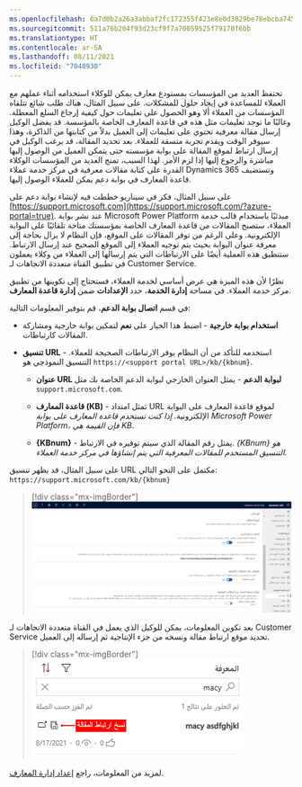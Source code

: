 ```yaml
---
ms.openlocfilehash: 6a7d0b2a26a3abbaf2fc172355f423e8e0d3029be78ebcba745561e4a151d0cf
ms.sourcegitcommit: 511a76b204f93d23cf9f7a70059525f79170f6bb
ms.translationtype: HT
ms.contentlocale: ar-SA
ms.lasthandoff: 08/11/2021
ms.locfileid: "7048930"
---
```

تحتفظ العديد من المؤسسات بمستودع معارف يمكن للوكلاء استخدامه أثناء عملهم مع العملاء للمساعدة في إيجاد حلول للمشكلات. على سبيل المثال، هناك طلب شائع تتلقاه المؤسسات من العملاء ألا وهو الحصول على تعليمات حول كيفية إرجاع السلع المعطلة.
وغالبًا ما توجد تعليمات مثل هذه في قاعدة المعارف الخاصة بالمؤسسة. قد يفضل الوكيل إرسال مقالة معرفية تحتوي على تعليمات إلى العميل بدلاً من كتابتها من الذاكرة، وهذا سيوفر الوقت ويقدم تجربة متسقة للعملاء. بعد تحديد المقالة، قد يرغب الوكيل في إرسال ارتباط لموقع المقالة على بوابة مؤسسته حتى يتمكن العميل من الوصول إليها مباشرة والرجوع إليها إذا لزم الأمر. لهذا السبب، تمنح العديد من المؤسسات الوكلاء القدرة على كتابة مقالات معرفية في مركز خدمة عملاء Dynamics 365 وتستضيف قاعدة المعارف في بوابة دعم يمكن للعملاء الوصول إليها.

على سبيل المثال، فكر في سيناريو خططت فيه لإنشاء بوابة دعم على [https://support.microsoft.com](https://support.microsoft.com/?azure-portal=true).
عند نشر بوابة Microsoft Power Platform مبدئيًا باستخدام قالب خدمة العملاء، ستصبح المقالات من قاعدة المعارف الخاصة بمؤسستك متاحة تلقائيًا على البوابة الإلكترونية.
وعلى الرغم من توفر المقالات على الموقع، فإن النظام لا يزال بحاجة إلى معرفة عنوان البوابة بحيث يتم توجيه العملاء إلى الموقع الصحيح عند إرسال الارتباط. ستنطبق هذه العملية أيضًا على الارتباطات التي يتم إرسالها إلى العملاء من وكلاء يعملون في تطبيق القناة متعددة الاتجاهات لـ Customer Service.

نظرًا لأن هذه الميزة هي عرض أساسي لخدمة العملاء، فستحتاج إلى تكوينها من تطبيق مركز خدمة العملاء. في مساحة **إدارة الخدمة**، حدد **الإعدادات** ضمن **إدارة قاعدة المعارف**.

في قسم **اتصال بوابة الدعم**، قم بتوفير المعلومات التالية:

-   **استخدام بوابة خارجية** - اضبط هذا الخيار على **نعم** لتمكين بوابة خارجية ومشاركة المقالات كارتباطات.

-   **تنسيق URL** - استخدمه للتأكد من أن النظام يوفر الارتباطات الصحيحة للعملاء. التنسيق النموذجي هو `https://<support portal URL>/kb/{kbnum}`.

    -   **عنوان URL لبوابة الدعم** - يمثل العنوان الخارجي لبوابة الدعم الخاصة بك مثل `support.microsoft.com`.

    -   **قاعدة المعارف (KB)** - تمثل امتداد URL لموقع قاعدة المعارف على البوابة الإلكترونية. *إذا كنت تستخدم قاعدة المعارف على بوابة Microsoft Power Platform، فإن القيمة هي KB*.

    -   **{KBnum}** - يمثل رقم المقالة الذي سيتم توفيره في الارتباط. *{KBnum} هو التنسيق المستخدم للمقالات المعرفية التي يتم إنشاؤها في مركز خدمة العملاء.*

على سبيل المثال، قد يظهر تنسيق URL مكتمل على النحو التالي: `https://support.microsoft.com/kb/{kbnum}`

> [!div class="mx-imgBorder"]
> [![لقطة شاشة لقسم اتصال بوابة الدعم.](../media/support-portal-connection-section.png)](../media/support-portal-connection-section.png#lightbox)

بعد تكوين المعلومات، يمكن للوكيل الذي يعمل في القناة متعددة الاتجاهات لـ Customer Service تحديد موقع ارتباط مقالة ونسخه من جزء الإنتاجية ثم إرساله إلى العميل.

> [!div class="mx-imgBorder"]
> [![لقطة شاشة لزر النسخ حيث يمكنك نسخ مقالة.](../media/copy.png)](../media/copy.png#lightbox)

لمزيد من المعلومات، راجع [إعداد إدارة المعارف](/dynamics365/customer-service/set-up-knowledge-management-embedded-knowledge-search?azure-portal=true#set-up-knowledge-management-customer-service-hub).
